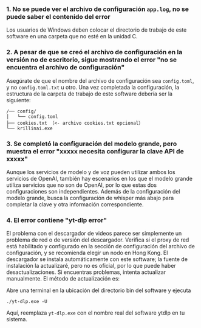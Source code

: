 ### 1. No se puede ver el archivo de configuración `app.log`, no se puede saber el contenido del error
Los usuarios de Windows deben colocar el directorio de trabajo de este software en una carpeta que no esté en la unidad C.

### 2. A pesar de que se creó el archivo de configuración en la versión no de escritorio, sigue mostrando el error "no se encuentra el archivo de configuración"
Asegúrate de que el nombre del archivo de configuración sea `config.toml`, y no `config.toml.txt` u otro.
Una vez completada la configuración, la estructura de la carpeta de trabajo de este software debería ser la siguiente:
```
/── config/
│   └── config.toml
├── cookies.txt （<- archivo cookies.txt opcional）
└── krillinai.exe
```

### 3. Se completó la configuración del modelo grande, pero muestra el error "xxxxx necesita configurar la clave API de xxxxx"
Aunque los servicios de modelo y de voz pueden utilizar ambos los servicios de OpenAI, también hay escenarios en los que el modelo grande utiliza servicios que no son de OpenAI, por lo que estas dos configuraciones son independientes. Además de la configuración del modelo grande, busca la configuración de whisper más abajo para completar la clave y otra información correspondiente.

### 4. El error contiene "yt-dlp error"
El problema con el descargador de videos parece ser simplemente un problema de red o de versión del descargador. Verifica si el proxy de red está habilitado y configurado en la sección de configuración del archivo de configuración, y se recomienda elegir un nodo en Hong Kong. El descargador se instala automáticamente con este software; la fuente de instalación la actualizaré, pero no es oficial, por lo que puede haber desactualizaciones. Si encuentras problemas, intenta actualizar manualmente. El método de actualización es:

Abre una terminal en la ubicación del directorio bin del software y ejecuta
```
./yt-dlp.exe -U
```
Aquí, reemplaza `yt-dlp.exe` con el nombre real del software ytdlp en tu sistema.
